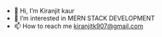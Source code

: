 - 👋 Hi, I’m Kiranjit kaur
- 👀 I’m interested in MERN STACK DEVELOPMENT
- 📫 How to reach me kiranjitk907@gmail.com

<!---
Kiranjit-2122/Kiranjit-2122 is a ✨ special ✨ repository because its `README.md` (this file) appears on your GitHub profile.
You can click the Preview link to take a look at your changes.
--->
